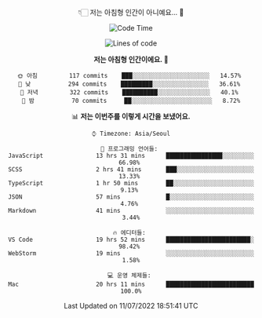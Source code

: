 <div align='center'>
 
👇🏻 저는 아침형 인간이 아니예요... 🙊
 
<!--START_SECTION:waka-->
![Code Time](http://img.shields.io/badge/Code%20Time-1%2C637%20hrs%2034%20mins-blue)

![Lines of code](https://img.shields.io/badge/%EC%A0%80%EB%8A%94%20%EC%97%AC%ED%83%9C%EA%B9%8C%EC%A7%80%20-258%20Thousand%20%EC%A4%84%EC%9D%98%20%EC%BD%94%EB%93%9C%EB%A5%BC%20%EC%9E%91%EC%84%B1%ED%96%88%EC%96%B4%EC%9A%94.-blue)

**저는 아침형 인간이에요. 🐤** 

```text
🌞 아침         117 commits    ███░░░░░░░░░░░░░░░░░░░░░░   14.57% 
🌆 낮　         294 commits    █████████░░░░░░░░░░░░░░░░   36.61% 
🌃 저녁         322 commits    ██████████░░░░░░░░░░░░░░░   40.1% 
🌙 밤　         70 commits     ██░░░░░░░░░░░░░░░░░░░░░░░   8.72%

```


📊 **저는 이번주를 이렇게 시간을 보냈어요.** 

```text
⌚︎ Timezone: Asia/Seoul

💬 프로그래밍 언어들: 
JavaScript               13 hrs 31 mins      ████████████████░░░░░░░░░   66.98% 
SCSS                     2 hrs 41 mins       ███░░░░░░░░░░░░░░░░░░░░░░   13.33% 
TypeScript               1 hr 50 mins        ██░░░░░░░░░░░░░░░░░░░░░░░   9.13% 
JSON                     57 mins             █░░░░░░░░░░░░░░░░░░░░░░░░   4.76% 
Markdown                 41 mins             ░░░░░░░░░░░░░░░░░░░░░░░░░   3.44%

🔥 에디터들: 
VS Code                  19 hrs 52 mins      ████████████████████████░   98.42% 
WebStorm                 19 mins             ░░░░░░░░░░░░░░░░░░░░░░░░░   1.58%

💻 운영 체제들: 
Mac                      20 hrs 11 mins      █████████████████████████   100.0%

```


 Last Updated on 11/07/2022 18:51:41 UTC
<!--END_SECTION:waka-->
 </div>
<!---
Emewjin/Emewjin is a ✨ special ✨ repository because its `README.md` (this file) appears on your GitHub profile.
You can click the Preview link to take a look at your changes.
--->
